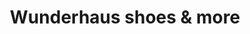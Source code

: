 ---
title: "Wunderhaus shoes & more"
url: /duesseldorf/wunderhaus-shoes-und-more/
shop: Kleidung
---